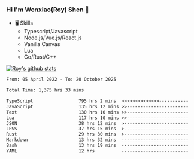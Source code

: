 ### Hi I'm Wenxiao(Roy) Shen 👋
- 🖥 Skills
  - Typescript/Javascript
  - Node.js/Vue.js/React.js
  - Vanilla Canvas
  - Lua
  - Go/Rust/C++

[![Roy's github stats](https://github-readme-stats.vercel.app/api?username=RoyShen12&show_icons=true&theme=radical&hide=prs,contribs)](https://github.com/anuraghazra/github-readme-stats)
<!--START_SECTION:waka-->

```txt
From: 05 April 2022 - To: 20 October 2025

Total Time: 1,375 hrs 33 mins

TypeScript                 795 hrs 2 mins  >>>>>>>>>>>>>>-----------   57.32 %
JavaScript                 135 hrs 12 mins >>-----------------------   09.75 %
Text                       130 hrs 10 mins >>-----------------------   09.38 %
Lua                        117 hrs 10 mins >>-----------------------   08.45 %
JSON                       38 hrs 12 mins  >------------------------   02.75 %
LESS                       37 hrs 15 mins  >------------------------   02.69 %
Rust                       29 hrs 30 mins  >------------------------   02.13 %
Markdown                   13 hrs 32 mins  -------------------------   00.98 %
Bash                       13 hrs 19 mins  -------------------------   00.96 %
YAML                       12 hrs          -------------------------   00.87 %
```

<!--END_SECTION:waka-->

